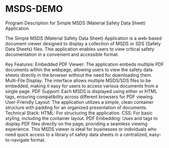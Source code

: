 # MSDS-DEMO
Program Description for Simple MSDS (Material Safety Data Sheet) Application

The Simple MSDS (Material Safety Data Sheet) Application is a web-based document viewer designed to display a collection of MSDS or SDS (Safety Data Sheets) files. This application enables users to view critical safety documentation in a convenient and accessible format.

Key Features:
Embedded PDF Viewer: The application embeds multiple PDF documents within the webpage, allowing users to view the safety data sheets directly in the browser without the need for downloading them.
Multi-File Display: The interface allows multiple MSDS/SDS files to be embedded, making it easy for users to access various documents from a single page.
PDF Support: Each MSDS is displayed using either <embed> or <object> HTML tags, ensuring compatibility across different browsers for PDF viewing.
User-Friendly Layout: The application utilizes a simple, clean container structure with padding for an organized presentation of documents.
Technical Stack:
HTML: For structuring the application.
CSS: For basic styling, including the container layout.
PDF Embedding: Uses <embed> and <object> tags to display PDF files directly on the page, providing a seamless viewing experience.
This MSDS viewer is ideal for businesses or individuals who need quick access to a library of safety data sheets in a centralized, easy-to-navigate format.
